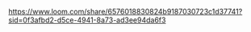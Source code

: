 https://www.loom.com/share/6576018830824b9187030723c1d37741?sid=0f3afbd2-d5ce-4941-8a73-ad3ee94da6f3
